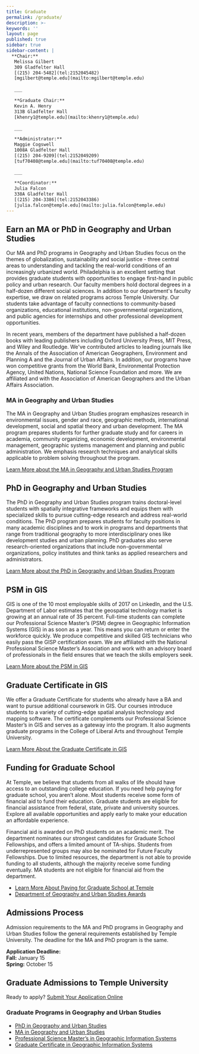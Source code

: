 ```yaml
---
title: Graduate
permalink: /graduate/
description: >-
keywords: ''
layout: page
published: true
sidebar: true
sidebar-content: |
  **Chair:**  
   Melissa Gilbert  
   309 Gladfelter Hall  
   [(215) 204-5482](tel:2152045482)  
   [mgilbert@temple.edu](mailto:mgilbert@temple.edu)  
   
   ___
   
   **Graduate Chair:**  
   Kevin A. Henry  
   313B Gladfelter Hall    
   [khenry1@temple.edu](mailto:khenry1@temple.edu)  
   
   ___

   **Administrator:**  
   Maggie Cogswell  
   1008A Gladfelter Hall    
   [(215) 204-9209](tel:2152049209)   
   [tuf70408@temple.edu](mailto:tuf70408@temple.edu)   
   
   ___

   **Coordinator:**  
   Julia Falcon  
   338A Gladfelter Hall    
   [(215) 204-3386](tel:2152043386)   
   [julia.falcon@temple.edu](mailto:julia.falcon@temple.edu)
---
```


## Earn an MA or PhD in Geography and Urban Studies
Our MA and PhD programs in Geography and Urban Studies focus on the themes of globalization, sustainability and social justice - three central areas to understanding and tackling the real-world conditions of an increasingly urbanized world. Philadelphia is an excellent setting that provides graduate students with opportunities to engage first-hand in public policy and urban research. Our faculty members hold doctoral degrees in a half-dozen different social sciences. In addition to our department's faculty expertise, we draw on related programs across Temple University. Our students take advantage of faculty connections to community-based organizations, educational institutions, non-governmental organizations, and public agencies for internships and other professional development opportunities. 

In recent years, members of the department have published a half-dozen books with leading publishers including Oxford University Press, MIT Press, and Wiley and Routledge. We've contributed articles to leading journals like the Annals of the Association of American Geographers, Environment and Planning A and the Journal of Urban Affairs. In addition, our programs have won competitive grants from the World Bank, Environmental Protection Agency, United Nations, National Science Foundation and more. We are affiliated and  with the Association of American Geographers and the Urban Affairs Association. 

### MA in Geography and Urban Studies
The MA in Geography and Urban Studies program emphasizes research in environmental issues, gender and race, geographic methods, international development, social and spatial theory and urban development. The MA program prepares students for further graduate study and for careers in academia, community organizing, economic development, environmental management, geographic systems management and planning and public administration. We emphasis research techniques and analytical skills applicable to problem solving throughout the program.

[Learn More about the MA in Geography and Urban Studies Program](http://bulletin.temple.edu/graduate/scd/cla/geography-urban-studies-ma/)

## PhD in Geography and Urban Studies
The PhD in Geography and Urban Studies program trains doctoral-level students with spatially integrative frameworks and equips them with specialized skills to pursue cutting-edge research and address real-world conditions. The PhD program prepares students for faculty positions in many academic disciplines and to work in programs and departments that range from traditional geography to more interdisciplinary ones like development studies and urban planning. PhD graduates also serve research-oriented organizations that include non-governmental organizations, policy institutes and think tanks as applied researchers and administrators. 

[Learn More about the PhD in Geography and Urban Studies Program](http://bulletin.temple.edu/graduate/scd/cla/geography-urban-studies-phd/)

## PSM in GIS
GIS is one of the 10 most employable skills of 2017 on LinkedIn, and the U.S. Department of Labor estimates that the geospatial technology market is growing at an annual rate of 35 percent. Full-time students can complete our Professional Science Master’s (PSM) degree in Geographic Information Systems (GIS) in as soon as a year. This means you can return or enter the workforce quickly. We produce competitive and skilled GIS technicians who easily pass the GISP certification exam. We are affiliated with the National Professional Science Master’s Association and work with an advisory board of professionals in the field ensures that we teach the skills employers seek. 

[Learn More about the PSM in GIS](http://bulletin.temple.edu/graduate/scd/cla/geographic-information-systems-psm/) 

## Graduate Certificate in GIS
We offer a Graduate Certificate for students who already have a BA and want to pursue additional coursework in GIS. Our courses introduce students to a variety of cutting-edge spatial analysis technology and mapping software. The certificate complements our Professional Science Master’s in GIS and serves as a gateway into the program. It also augments graduate programs in the College of Liberal Arts and throughout Temple University.

[Learn More About the Graduate Certificate in GIS](http://bulletin.temple.edu/graduate/scd/cla/geographic-information-systems-certificate/)

## Funding for Graduate School
At Temple, we believe that students from all walks of life should have access to an outstanding college education. If you need help paying for graduate school, you aren’t alone. Most students receive some form of financial aid to fund their education. Graduate students are eligible for financial assistance from federal, state, private and university sources. Explore all available opportunities and apply early to make your education an affordable experience.

Financial aid is awarded on PhD students  on an academic merit. The department nominates our strongest candidates for Graduate School Fellowships, and offers a limited amount of TA-ships. Students from underrepresented groups may also be nominated for Future Faculty Fellowships. Due to limited resources, the department is not able to provide funding to all students, although the majority receive some funding eventually. MA students are not eligible for financial aid from the department.

- [Learn More About Paying for Graduate School at Temple](http://www.temple.edu/grad/finances/)
- [Department of Geography and Urban Studies Awards](/geography-and-urban-studies/research)

## Admissions Process
Admission requirements to the MA and PhD programs in Geography and Urban Studies follow the general requirements established by Temple University. The deadline for the MA and PhD program is the same.

**Application Deadline:**<br>
**Fall:** January 15 <br>
**Spring:** October 15 <br>

## Graduate Admissions to Temple University
Ready to apply? [Submit Your Application Online](https://prd-wlssb.temple.edu/prod8/bwskalog.P_DispLoginNon)

### Graduate Programs in Geography and Urban Studies
- [PhD in Geography and Urban Studies](#phd-in-geography-and-urban-studies)
- [MA in Geography and Urban Studies](#ma-in-geography-and-urban-studies)
- [Professional Science Master’s in Geographic Information Systems](#psm-in-gis)
- [Graduate Certificate in Geographic Information Systems](#graduate-certificate-in-gis)
